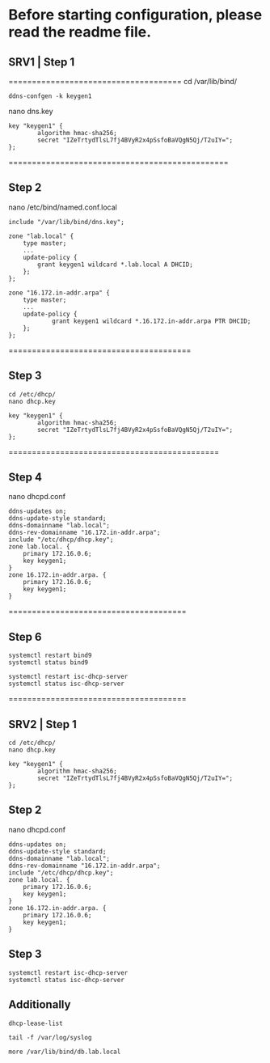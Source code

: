 # Before starting configuration, please read the readme file. 
## SRV1 | Step 1 
=====================================
cd /var/lib/bind/
```shell
ddns-confgen -k keygen1
```
nano dns.key
```shell
key "keygen1" {
        algorithm hmac-sha256;
        secret "IZeTrtydTlsL7fj4BVyR2x4pSsfoBaVQgN5Qj/T2uIY=";
};
```
===============================================
## Step 2 
nano /etc/bind/named.conf.local
```shell
include "/var/lib/bind/dns.key";

zone "lab.local" {
    type master;
    ...    
    update-policy {
        grant keygen1 wildcard *.lab.local A DHCID;
    };
};

zone "16.172.in-addr.arpa" {
    type master;
    ...
    update-policy {
            grant keygen1 wildcard *.16.172.in-addr.arpa PTR DHCID;
    };
};
```
=======================================
## Step 3 
```shell
cd /etc/dhcp/
nano dhcp.key
```
```shell
key "keygen1" {
        algorithm hmac-sha256;
        secret "IZeTrtydTlsL7fj4BVyR2x4pSsfoBaVQgN5Qj/T2uIY=";
};
```
=============================================
## Step 4 
nano dhcpd.conf
```shell
ddns-updates on;
ddns-update-style standard;
ddns-domainname "lab.local";
ddns-rev-domainname "16.172.in-addr.arpa";
include "/etc/dhcp/dhcp.key";
zone lab.local. {
    primary 172.16.0.6;
    key keygen1;
}
zone 16.172.in-addr.arpa. {
    primary 172.16.0.6;
    key keygen1;
}
```
======================================
## Step 6
```shell
systemctl restart bind9
systemctl status bind9
```
```shell
systemctl restart isc-dhcp-server
systemctl status isc-dhcp-server
```
======================================
## SRV2 | Step 1 
```shell
cd /etc/dhcp/
nano dhcp.key
```
```shell
key "keygen1" {
        algorithm hmac-sha256;
        secret "IZeTrtydTlsL7fj4BVyR2x4pSsfoBaVQgN5Qj/T2uIY=";
};
```
## Step 2 
nano dhcpd.conf
```shell
ddns-updates on;
ddns-update-style standard;
ddns-domainname "lab.local";
ddns-rev-domainname "16.172.in-addr.arpa";
include "/etc/dhcp/dhcp.key";
zone lab.local. {
    primary 172.16.0.6;
    key keygen1;
}
zone 16.172.in-addr.arpa. {
    primary 172.16.0.6;
    key keygen1;
}
```
## Step 3
```shell
systemctl restart isc-dhcp-server
systemctl status isc-dhcp-server
```





## Additionally
```shell
dhcp-lease-list
```
```shell
tail -f /var/log/syslog
```
```shell
more /var/lib/bind/db.lab.local
```

